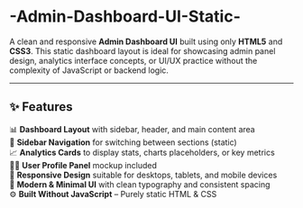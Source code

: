 # -Admin-Dashboard-UI-Static-
A clean and responsive **Admin Dashboard UI** built using only **HTML5** and **CSS3**. This static dashboard layout is ideal for showcasing admin panel design, analytics interface concepts, or UI/UX practice without the complexity of JavaScript or backend logic.

---

## ✨ Features

📊 **Dashboard Layout** with sidebar, header, and main content area  
📁 **Sidebar Navigation** for switching between sections (static)  
📈 **Analytics Cards** to display stats, charts placeholders, or key metrics  
🧑‍💼 **User Profile Panel** mockup included  
📱 **Responsive Design** suitable for desktops, tablets, and mobile devices  
🎨 **Modern & Minimal UI** with clean typography and consistent spacing  
⚙️ **Built Without JavaScript** – Purely static HTML & CSS
